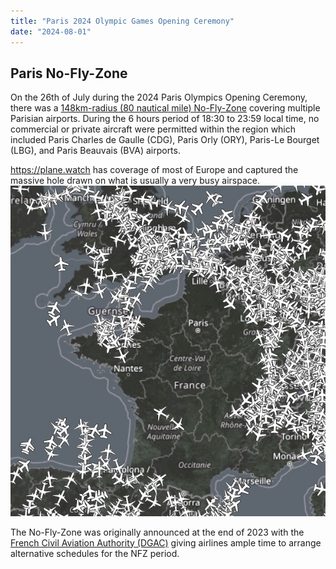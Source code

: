 ```yaml
---
title: "Paris 2024 Olympic Games Opening Ceremony"
date: "2024-08-01"
---
```


## Paris No-Fly-Zone ##

On  the 26th of July during the 2024 Paris Olympics Opening Ceremony, there was a [148km-radius (80 nautical mile) No-Fly-Zone](https://crisis24.garda.com/alerts/2024/07/france-aviation-authorities-to-impose-no-fly-zone-over-paris-and-northern-france-july-26#:~:text=The%20zone%20will%20extend%20148,and%20Paris%20Beauvais%20(BVA).) covering multiple Parisian airports. During the 6 hours period of 18:30 to 23:59 local time, no commercial or private aircraft were permitted within the region which included Paris Charles de Gaulle (CDG), Paris Orly (ORY), Paris-Le Bourget (LBG), and Paris Beauvais (BVA) airports. 

https://plane.watch has coverage of most of Europe and captured the massive hole drawn on what is usually a very busy airspace.
![Plane.watch ADS-B coverage over France during the Olympics Opening Ceremony](featured.jpg)

The No-Fly-Zone was originally announced at the end of 2023 with the [French Civil Aviation Authority (DGAC)](https://www.ecologie.gouv.fr/en/french-civil-aviation-authority-dgac) giving airlines ample time to arrange alternative schedules for the NFZ period. 
